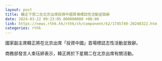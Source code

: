 ```yaml
---
layout: post
title: 韓正下周二在北京出席投資中國首場標誌性活動並致辭
date: 2024-03-22 09:23:05.000000000 +08:00
link: https://news.rthk.hk/rthk/ch/component/k2/1745749-20240322.htm
categories: rthk
---
```


國家副主席韓正將在北京出席「投資中國」首場標誌志性活動並致辭。

商務部發言人束珏婷表示，韓正將於下星期二在北京出席有關活動。
